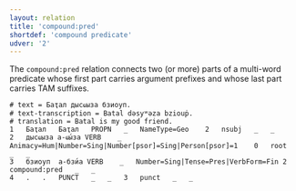 ```yaml
---
layout: relation
title: 'compound:pred'
shortdef: 'compound predicate'
udver: '2'
---
```


The `compound:pred` relation connects two (or more) parts of a multi-word predicate whose first part carries argument prefixes and whose last part carries TAM suffixes.

~~~ conllu
# text = Баҭал дысҩыза бзиоуп.
# text-transcription = Batal dəsyʷəza bziouṗ.
# translation = Batal is my good friend.
1	Баҭал	Баҭал	PROPN	_	NameType=Geo	2	nsubj	_	_
2	дысҩыза	а-ҩы́за	VERB	_	Animacy=Hum|Number=Sing|Number[psor]=Sing|Person[psor]=1	0	root	_	_
3	бзиоуп	а-бзи́а	VERB	_	Number=Sing|Tense=Pres|VerbForm=Fin	2	compound:pred	_	_
4	.	.	PUNCT	_	_	3	punct	_	_

~~~

<!-- Interlanguage links updated Po 11. listopadu 2024, 20:10:38 CET -->
